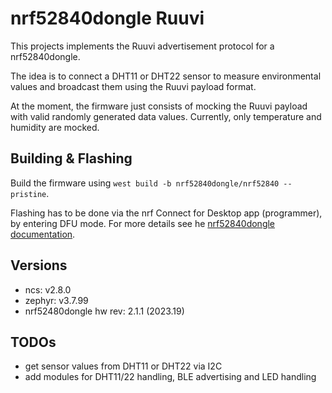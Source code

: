 # nrf52840dongle Ruuvi

This projects implements the Ruuvi advertisement protocol for a nrf52840dongle.

The idea is to connect a DHT11 or DHT22 sensor to measure environmental values and broadcast them using the Ruuvi payload format.

At the moment, the firmware just consists of mocking the Ruuvi payload with valid randomly generated data values.
Currently, only temperature and humidity are mocked.

## Building & Flashing

Build the firmware using `west build -b nrf52840dongle/nrf52840 --pristine`.

Flashing has to be done via the nrf Connect for Desktop app (programmer), by entering DFU mode.
For more details see he [nrf52840dongle documentation](https://docs.nordicsemi.com/bundle/ug_nrf52840_dongle/page/UG/nrf52840_Dongle/programming.html).

## Versions

- ncs: v2.8.0
- zephyr: v3.7.99
- nrf52480dongle hw rev: 2.1.1 (2023.19) 

## TODOs

- get sensor values from DHT11 or DHT22 via I2C
- add modules for DHT11/22 handling, BLE advertising and LED handling
